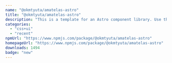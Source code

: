 ```yaml
---
name: "@okmtyuta/amatelas-astro"
title: "@okmtyuta/amatelas-astro"
description: "This is a template for an Astro component library. Use this template for writing components to use in multiple projects or publish to NPM."
categories:
  - "css+ui"
  - "recent"
npmUrl: "https://www.npmjs.com/package/@okmtyuta/amatelas-astro"
homepageUrl: "https://www.npmjs.com/package/@okmtyuta/amatelas-astro"
downloads: 1494
badge: "new"
---
```


